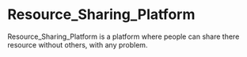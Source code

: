 # Resource_Sharing_Platform
Resource_Sharing_Platform is a platform where people can share there resource without others, with any problem.
